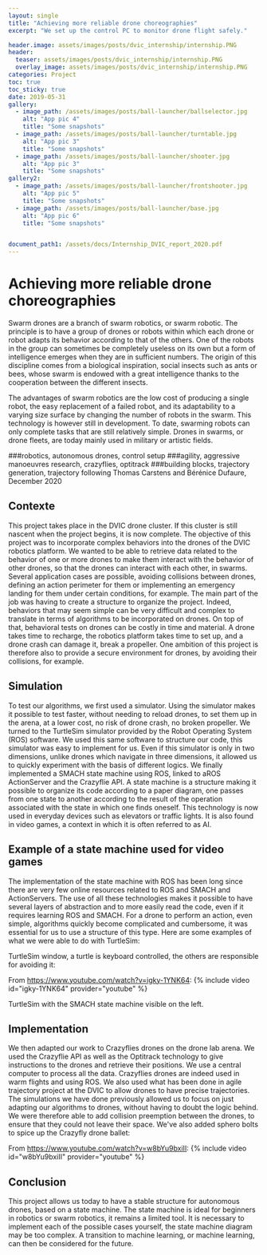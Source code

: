 ```yaml
---
layout: single
title: "Achieving more reliable drone choreographies"
excerpt: "We set up the control PC to monitor drone flight safely."

header.image: assets/images/posts/dvic_internship/internship.PNG
header:
  teaser: assets/images/posts/dvic_internship/internship.PNG
  overlay_image: assets/images/posts/dvic_internship/internship.PNG
categories: Project
toc: true
toc_sticky: true
date: 2019-05-31
gallery:
  - image_path: /assets/images/posts/ball-launcher/ballselector.jpg
    alt: "App pic 4"
    title: "Some snapshots"
  - image_path: /assets/images/posts/ball-launcher/turntable.jpg
    alt: "App pic 3"
    title: "Some snapshots"
  - image_path: /assets/images/posts/ball-launcher/shooter.jpg
    alt: "App pic 3"
    title: "Some snapshots"
gallery2:
  - image_path: /assets/images/posts/ball-launcher/frontshooter.jpg
    alt: "App pic 5"
    title: "Some snapshots"
  - image_path: /assets/images/posts/ball-launcher/base.jpg
    alt: "App pic 6"
    title: "Some snapshots"


document_path1: /assets/docs/Internship_DVIC_report_2020.pdf
---
```


# Achieving more reliable drone choreographies

Swarm drones are a branch of swarm robotics, or swarm robotic. The principle is to have a group of drones or robots within which each drone or robot adapts its behavior according to that of the others. One of the robots in the group can sometimes be completely useless on its own but a form of intelligence emerges when they are in sufficient numbers.
The origin of this discipline comes from a biological inspiration, social insects such as ants or bees, whose swarm is endowed with a great intelligence thanks to the cooperation between the different insects.

The advantages of swarm robotics are the low cost of producing a single robot, the easy replacement of a failed robot, and its adaptability to a varying size surface by changing the number of robots in the swarm. This technology is however still in development. To date, swarming robots can only complete tasks that are still relatively simple.
Drones in swarms, or drone fleets, are today mainly used in military or artistic fields.

###robotics, autonomous drones, control setup
###agility, aggressive manoeuvres research, crazyflies, optitrack
###building blocks, trajectory generation, trajectory following
Thomas Carstens and Bérénice Dufaure, December 2020

## Contexte

This project takes place in the DVIC drone cluster. If this cluster is still nascent when the project begins, it is now complete.
The objective of this project was to incorporate complex behaviors into the drones of the DVIC robotics platform. We wanted to be able to retrieve data related to the behavior of one or more drones to make them interact with the behavior of other drones, so that the drones can interact with each other, in swarms. Several application cases are possible, avoiding collisions between drones, defining an action perimeter for them or implementing an emergency landing for them under certain conditions, for example. The main part of the job was having to create a structure to organize the project. Indeed, behaviors that may seem simple can be very difficult and complex to translate in terms of algorithms to be incorporated on drones. On top of that, behavioral tests on drones can be costly in time and material. A drone takes time to recharge, the robotics platform takes time to set up, and a drone crash can damage it, break a propeller.
One ambition of this project is therefore also to provide a secure environment for drones, by avoiding their collisions, for example.

## Simulation

To test our algorithms, we first used a simulator. Using the simulator makes it possible to test faster, without needing to reload drones, to set them up in the arena, at a lower cost, no risk of drone crash, no broken propeller.
We turned to the TurtleSim simulator provided by the Robot Operating System (ROS) software. We used this same software to structure our code, this simulator was easy to implement for us. Even if this simulator is only in two dimensions, unlike drones which navigate in three dimensions, it allowed us to quickly experiment with the basis of different logics.
We finally implemented a SMACH state machine using ROS, linked to aROS ActionServer and the Crazyflie API.
A state machine is a structure making it possible to organize its code according to a paper diagram, one passes from one state to another according to the result of the operation associated with the state in which one finds oneself. This technology is now used in everyday devices such as elevators or traffic lights. It is also found in video games, a context in which it is often referred to as AI.

## Example of a state machine used for video games

The implementation of the state machine with ROS has been long since there are very few online resources related to ROS and SMACH and ActionServers. The use of all these technologies makes it possible to have several layers of abstraction and to more easily read the code, even if it requires learning ROS and SMACH. For a drone to perform an action, even simple, algorithms quickly become complicated and cumbersome, it was essential for us to use a structure of this type.
Here are some examples of what we were able to do with TurtleSim:

TurtleSim window, a turtle is keyboard controlled, the others are responsible for avoiding it:

From https://www.youtube.com/watch?v=igky-1YNK64:
{% include video id="igky-1YNK64" provider="youtube" %}

TurtleSim with the SMACH state machine visible on the left.

## Implementation

We then adapted our work to Crazyflies drones on the drone lab arena. We used the Crazyflie API as well as the Optitrack technology to give instructions to the drones and retrieve their positions. We use a central computer to process all the data. Crazyflies drones are indeed used in warm flights and using ROS.
We also used what has been done in agile trajectory project at the DVIC to allow drones to have precise trajectories.
The simulations we have done previously allowed us to focus on just adapting our algorithms to drones, without having to doubt the logic behind.
We were therefore able to add collision preemption between the drones, to ensure that they could not leave their space.
We've also added sphero bolts to spice up the Crazyfly drone ballet:

From https://www.youtube.com/watch?v=w8bYu9bxiII:
{% include video id="w8bYu9bxiII" provider="youtube" %}

## Conclusion

This project allows us today to have a stable structure for autonomous drones, based on a state machine. The state machine is ideal for beginners in robotics or swarm robotics, it remains a limited tool. It is necessary to implement each of the possible cases yourself, the state machine diagram may be too complex. A transition to machine learning, or machine learning, can then be considered for the future.
